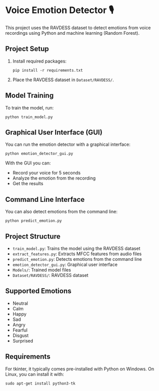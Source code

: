 # Voice Emotion Detector 🎙️

This project uses the RAVDESS dataset to detect emotions from voice recordings using Python and machine learning (Random Forest).

## Project Setup

1. Install required packages:
   ```
   pip install -r requirements.txt
   ```

2. Place the RAVDESS dataset in `Dataset/RAVDESS/`.

## Model Training

To train the model, run:
```
python train_model.py
```

## Graphical User Interface (GUI)

You can run the emotion detector with a graphical interface:
```
python emotion_detector_gui.py
```

With the GUI you can:
- Record your voice for 5 seconds
- Analyze the emotion from the recording
- Get the results

## Command Line Interface

You can also detect emotions from the command line:
```
python predict_emotion.py
```

## Project Structure

- `train_model.py`: Trains the model using the RAVDESS dataset
- `extract_features.py`: Extracts MFCC features from audio files
- `predict_emotion.py`: Detects emotions from the command line
- `emotion_detector_gui.py`: Graphical user interface
- `Models/`: Trained model files
- `Dataset/RAVDESS/`: RAVDESS dataset

## Supported Emotions

- Neutral
- Calm
- Happy
- Sad
- Angry
- Fearful
- Disgust
- Surprised

## Requirements

For tkinter, it typically comes pre-installed with Python on Windows. On Linux, you can install it with:
```
sudo apt-get install python3-tk
``` 